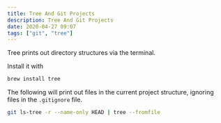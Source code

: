 ```yaml
---
title: Tree And Git Projects
description: Tree And Git Projects
date: 2020-04-27 09:07
tags: ["git", "tree"]
---
```


Tree prints out directory structures via the terminal.

Install it with

```bash
brew install tree
```

The following will print out files in the current project structure, ignoring files in the `.gitignore` file.

```bash
git ls-tree -r --name-only HEAD | tree --fromfile
```
